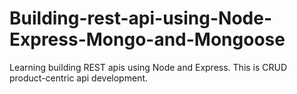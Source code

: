 # Building-rest-api-using-Node-Express-Mongo-and-Mongoose

Learning building REST apis using Node and Express. This is CRUD product-centric api development.
